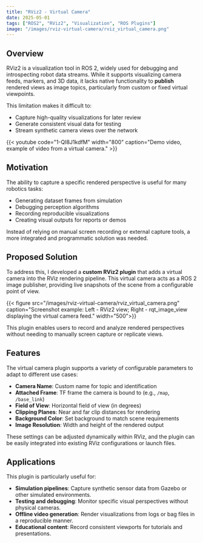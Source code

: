 ```yaml
---
title: "RViz2 - Virtual Camera"
date: 2025-05-01
tags: ["ROS2", "RViz2", "Visualization", "ROS Plugins"]
image: "/images/rviz-virtual-camera/rviz_virtual_camera.png"
---
```


## Overview

RViz2 is a visualization tool in ROS 2, widely used for debugging and introspecting robot data streams. While it supports visualizing camera feeds, markers, and 3D data, it lacks native functionality to **publish** rendered views as image topics, particularly from custom or fixed virtual viewpoints.

This limitation makes it difficult to:
- Capture high-quality visualizations for later review
- Generate consistent visual data for testing
- Stream synthetic camera views over the network

{{< youtube code="1-QI8J1kdfM" width="800" caption="Demo video, example of video from a virtual camera." >}}

## Motivation

The ability to capture a specific rendered perspective is useful for many robotics tasks:
- Generating dataset frames from simulation
- Debugging perception algorithms
- Recording reproducible visualizations
- Creating visual outputs for reports or demos

Instead of relying on manual screen recording or external capture tools, a more integrated and programmatic solution was needed.

## Proposed Solution

To address this, I developed a **custom RViz2 plugin** that adds a virtual camera into the RViz rendering pipeline. This virtual camera acts as a ROS 2 image publisher, providing live snapshots of the scene from a configurable point of view.

{{< figure src="/images/rviz-virtual-camera/rviz_virtual_camera.png" caption="Screenshot example: Left - RViz2 view; Right - rqt_image_view displaying the virtual camera feed." width="500">}}

This plugin enables users to record and analyze rendered perspectives without needing to manually screen capture or replicate views.

## Features

The virtual camera plugin supports a variety of configurable parameters to adapt to different use cases:

- **Camera Name**: Custom name for topic and identification
- **Attached Frame**: TF frame the camera is bound to (e.g., `/map`, `/base_link`)
- **Field of View**: Horizontal field of view (in degrees)
- **Clipping Planes**: Near and far clip distances for rendering
- **Background Color**: Set background to match scene requirements
- **Image Resolution**: Width and height of the rendered output

These settings can be adjusted dynamically within RViz, and the plugin can be easily integrated into existing RViz configurations or launch files.

## Applications

This plugin is particularly useful for:

- **Simulation pipelines**: Capture synthetic sensor data from Gazebo or other simulated environments.
- **Testing and debugging**: Monitor specific visual perspectives without physical cameras.
- **Offline video generation**: Render visualizations from logs or bag files in a reproducible manner.
- **Educational content**: Record consistent viewports for tutorials and presentations.


<!-- ## Conclusion

The RViz2 Virtual Camera plugin extends the standard visualization capabilities of ROS 2 by offering a way to publish high-quality, configurable image streams directly from the 3D rendered scene. This tool simplifies debugging, demo creation, and data generation, and opens the door to richer, programmatic use of RViz.

Stay tuned for the full video demo and release instructions. -->

